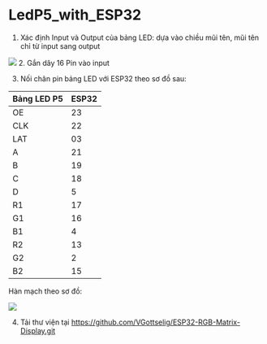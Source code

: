 # LedP5_with_ESP32 

1. Xác định Input và Output của bảng LED: dựa vào chiều mũi tên, mũi tên chỉ từ input sang output 
<img src="https://i.imgur.com/cagovdg.png">
2. Gắn dây 16 Pin vào input 

3. Nối chân pin bảng LED với ESP32 theo sơ đồ sau: 

|Bảng LED P5 | ESP32|
|---------|------|
|OE|23|
|CLK|22|
|LAT|03|
|A|21|
|B|19|
|C|18|
|D|5|
|R1|17|
|G1|16|
|B1|4|
|R2|13|
|G2|2|
|B2|15|

Hàn mạch theo sơ đồ: 

<img src="https://i.imgur.com/qFTazNE.png"> 

4. Tải thư viện tại https://github.com/VGottselig/ESP32-RGB-Matrix-Display.git
